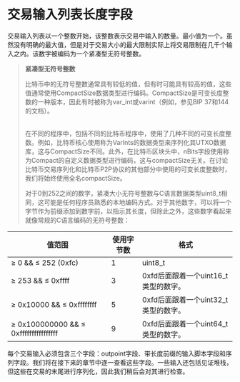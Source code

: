 # 交易输入列表长度字段

交易输入列表以一个整数开始，该整数表示交易中输入的数量。最小值为一个。虽然没有明确的最大值，但是对于交易大小的最大限制实际上将交易限制在几千个输入之内。该数字被编码为一个紧凑型无符号整数。

> **紧凑型无符号整数**
>
> 比特币中的无符号整数通常具有较低的值，但有时可能具有较高的值，这些值通常使用CompactSize数据类型进行编码。CompactSize是可变长度整数的一种版本，因此有时被称为var\_int或varint（例如，参见BIP 37和144的文档）。
>
> \
> 在不同的程序中，包括不同的比特币程序中，使用了几种不同的可变长度整数。例如，比特币核心使用称为VarInts的数据类型来序列化其UTXO数据库，这与CompactSize不同。此外，在比特币区块头中，nBits字段使用称为Compact的自定义数据类型进行编码，这与compactSize无关。在讨论比特币交易序列化和比特币P2P协议的其他部分中使用的可变长度整数时，我们将始终使用全名compactSize。
>
> 对于0到252之间的数字，紧凑大小无符号整数与C语言数据类型uint8\_t相同，这可能是任何程序员熟悉的本地编码方式。对于其他数字，可以将一个字节作为前缀添加到数字前，以指示其长度，但除此之外，这些数字看起来就像常规的C语言编码的无符号整数：

| 值范围                                   | 使用字节数 | 格式                        |
| ------------------------------------- | ----- | ------------------------- |
| ≥ 0 && ≤ 252 (0xfc)                   | 1     | uint8\_t                  |
| ≥ 253 && ≤ 0xffff                     | 3     | 0xfd后面跟着一个uint16\_t类型的数字。 |
| ≥ 0x10000 && ≤ 0xffffffff             | 5     | 0xfd后面跟着一个uint32\_t类型的数字。 |
| ≥ 0x100000000 && ≤ 0xffffffffffffffff | 9     | 0xfd后面跟着一个uint64\_t类型的数字。 |

每个交易输入必须包含三个字段：outpoint字段、带长度前缀的输入脚本字段和序列字段。我们将在接下来的章节中逐一查看这些字段。一些输入还包括见证堆栈，但这些在交易的末尾进行序列化，因此我们稍后会对其进行检查。
